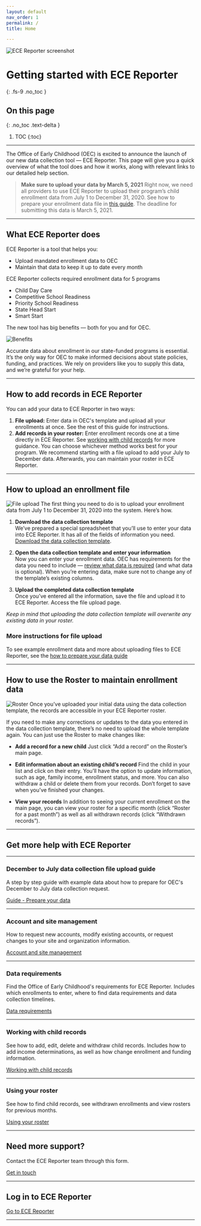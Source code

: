 ```yaml
---
layout: default
nav_order: 1
permalink: /
title: Home

---
```


![ECE Reporter screenshot](../assets/images/ece-reporter.png "ECE Reporter screenshot")

# Getting started with ECE Reporter
{: .fs-9 .no_toc }


## On this page
{: .no_toc .text-delta }

1. TOC
{:toc}


---


The Office of Early Childhood (OEC) is excited to announce the launch of our new data collection tool — ECE Reporter. This page will give you a quick overview of what the tool does and how it works, along with relevant links to our detailed help section. 

> **Make sure to upload your data by March 5, 2021**
Right now, we need all providers to use ECE Reporter to upload their program’s child enrollment data from July 1 to December 31, 2020. See how to prepare your enrollment data file in [this guide](/prepare-your-data/). The deadline for submitting this data is March 5, 2021. 

---

## What ECE Reporter does
ECE Reporter is a tool that helps you:
- Upload mandated enrollment data to OEC 
- Maintain that data to keep it up to date every month

ECE Reporter collects required enrollment data for 5 programs
- Child Day Care
- Competitive School Readiness
- Priority School Readiness
- State Head Start
- Smart Start

The new tool has big benefits — both for you and for OEC. 

![Benefits](../assets/images/benefits.png "ECE Reporter benefits")

Accurate data about enrollment in our state-funded programs is essential. It’s the only way for OEC to make informed decisions about state policies, funding, and practices. We rely on providers like you to supply this data, and we’re grateful for your help. 


---


## How to add records in ECE Reporter
You can add your data to ECE Reporter in two ways:
1. **File upload:** Enter data in OEC's template and upload all your enrollments at once. See the rest of this guide for instructions.
2. **Add records in your roster:** Enter enrollment records one at a time directly in ECE Reporter. See [working with child records](/child-records/) for more guidance.
You can choose whichever method works best for your program. We recommend starting with a file upload to add your July to December data. Afterwards, you can maintain your roster in ECE Reporter. 


---

## How to upload an enrollment file
![File upload](../assets/images/upload-file.png "File upload")
The first thing you need to do is to upload your enrollment data from July 1 to December 31, 2020 into the system. Here’s how.

1. **Download the data collection template**  
We’ve prepared a special spreadsheet that you’ll use to enter your data into ECE Reporter. It has all of the fields of information you need. [Download the data collection template](https://ece-reporter.ctoec.org/template).

2. **Open the data collection template and enter your information**  
Now you can enter your enrollment data. OEC has requirements for the data you need to include — [review what data is required](https://ece-reporter.ctoec.org/data-requirements) (and what data is optional). When you’re entering data, make sure not to change any of the template’s existing columns. 

3. **Upload the completed data collection template**  
Once you’ve entered all the information, save the file and upload it to ECE Reporter. Access the file upload page. 


*Keep in mind that uploading the data collection template will overwrite any existing data in your roster.*

### More instructions for file upload
To see example enrollment data and more about uploading files to ECE Reporter, see the [how to prepare your data guide](/prepare-your-data/)


---

## How to use the Roster to maintain enrollment data
![Roster](../assets/images/roster.png "Roster")
Once you’ve uploaded your initial data using the data collection template, the records are accessible in your ECE Reporter roster.

If you need to make any corrections or updates to the data you entered in the data collection template, there’s no need to upload the whole template again. You can just use the Roster to make changes like: 

- **Add a record for a new child**
Just click “Add a record” on the Roster’s main page.


- **Edit information about an existing child’s record**
Find the child in your list and click on their entry. You’ll have the option to update information, such as age, family income, enrollment status, and more. You can also withdraw a child or delete them from your records. Don’t forget to save when you’ve finished your changes. 


- **View your records**
In addition to seeing your current enrollment on the main page, you can view your roster for a specific month (click “Roster for a past month”) as well as all withdrawn records (click “Withdrawn records”).


---

## Get more help with ECE Reporter

---

### December to July data collection file upload guide
A step by step guide with example data about how to prepare for OEC's December to July data collection request.

[Guide - Prepare your data](/prepare-your-data/)

---

### Account and site management
How to request new accounts, modify existing accounts, or request changes to your site and organization information.

[Account and site management](/accounts/)

---

### Data requirements
Find the Office of Early Childhood's requirements for ECE Reporter. Includes which enrollments to enter, where to find data requirements and data collection timelines.

[Data requirements](/data-requirements/)

---

### Working with child records
See how to add, edit, delete and withdraw child records. Includes how to add income determinations, as well as how change enrollment and funding information.

[Working with child records](/child-records/)

---

### Using your roster
See how to find child records, see withdrawn enrollments and view rosters for previous months. 

[Using your roster](/roster/)

---

## Need more support?
Contact the ECE Reporter team through this form. 

[Get in touch](https://help.ece-reporter.ctoec.org/get-support/)

---

## Log in to ECE Reporter
[Go to ECE Reporter](https://ece-reporter.ctoec.org/)

---

